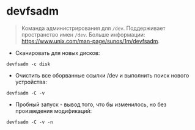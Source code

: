 # devfsadm

> Команда администрирования для `/dev`. Поддерживает пространство имен `/dev`.
> Больше информации: <https://www.unix.com/man-page/sunos/1m/devfsadm>.

- Сканировать для новых дисков:

`devfsadm -c disk`

- Очистить все оборванные ссылки /dev и выполнить поиск нового устройства:

`devfsadm -C -v`

- Пробный запуск - вывод того, что бы изменилось, но без произведения модификаций:

`devfsadm -C -v -n`
